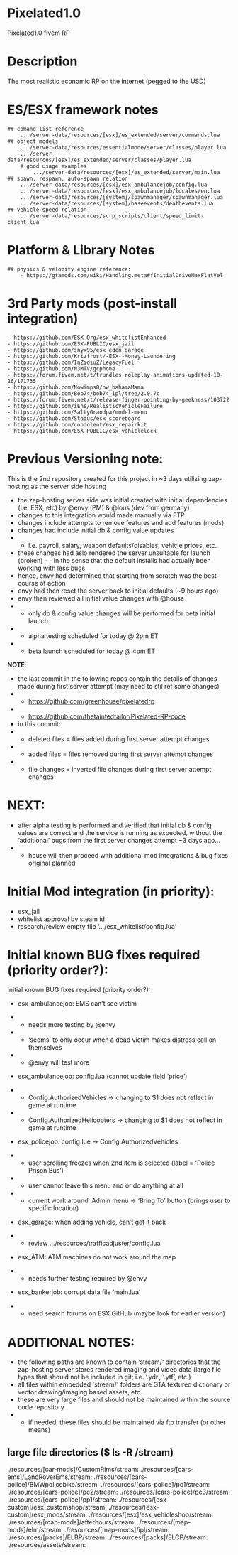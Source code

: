 # Pixelated1.0
Pixelated1.0 fivem RP


# Description
The most realistic economic RP on the internet (pegged to the USD)

# ES/ESX framework notes
    ## comand list reference
        .../server-data/resources/[esx]/es_extended/server/commands.lua
    ## object models
        .../server-data/resources/essentialmode/server/classes/player.lua
        .../server-data/resources/[esx]/es_extended/server/classes/player.lua
        # good usage examples
            .../server-data/resources/[esx]/es_extended/server/main.lua
    ## spawn, respawn, auto-spawn relation
        .../server-data/resources/[esx]/esx_ambulancejob/config.lua
        .../server-data/resources/[esx]/esx_ambulancejob/locales/en.lua
        .../server-data/resources/[system]/spawnmanager/spawnmanager.lua
        .../server-data/resources/[system]/baseevents/deathevents.lua
    ## vehicle speed relation
        .../server-data/resources/scrp_scripts/client/speed_limit-client.lua
        
# Platform & Library Notes
    ## physics & velocity engine reference:
        - https://gtamods.com/wiki/Handling.meta#fInitialDriveMaxFlatVel


# 3rd Party mods (post-install integration)
    - https://github.com/ESX-Org/esx_whitelistEnhanced
    - https://github.com/ESX-PUBLIC/esx_jail
    - https://github.com/snyx95/esx_eden_garage
    - https://github.com/Krizfrost/-ESX--Money-Laundering
    - https://github.com/InZidiuZ/LegacyFuel
    - https://github.com/N3MTV/gcphone
    - https://forum.fivem.net/t/trundles-roleplay-animations-updated-10-26/171735
    - https://github.com/Nowimps8/nw_bahamaMama
    - https://github.com/Bob74/bob74_ipl/tree/2.0.7c
    - https://forum.fivem.net/t/release-finger-pointing-by-geekness/103722
    - https://github.com/iEns/RealisticVehicleFailure
    - https://github.com/SaltyGrandpa/model-menu
    - https://github.com/Stadus/esx_scoreboard
    - https://github.com/condolent/esx_repairkit
    - https://github.com/ESX-PUBLIC/esx_vehiclelock


# Previous Versioning note:
This is the 2nd repository created for this project in ~3 days utilizing zap-hosting as the server side hosting
- the zap-hosting server side was initial created with initial dependencies (i.e. ESX, etc) by @envy (PM) & @lous (dev from germany)
- changes to this integration would made manually via FTP
- changes include attempts to remove features and add features (mods)
- changes had include initial db & config value updates
- - i.e. payroll, salary, weapon defaults/disables, vehicle prices, etc.
- these changes had aslo rendered the server unsuitable for launch (broken) - - in the sense that the default installs had actually been working with less bugs
- hence, envy had determined that starting from scratch was the best course of action
- envy had then reset the server back to initial defaults (~9 hours ago)
- envy then reviewed all initial value changes with @house
- - only db & config value changes will be performed for beta initial launch
- - alpha testing scheduled for today @ 2pm ET
- - beta launch scheduled for today @ 4pm ET

**NOTE**:
- the last commit in the following repos contain the details of changes made during first server attempt (may need to stil ref some changes)
- - https://github.com/greenhouse/pixelatedrp
- - https://github.com/thetaintedtailor/Pixelated-RP-code
- in this commit:
- - deleted files = files added during first server attempt changes
- - added files = files removed during first server attempt changes
- - file changes = inverted file changes during first server attempt changes


# NEXT:
- after alpha testing is performed and verified that initial db & config values are correct and the service is running as expected, without the ‘additional’ bugs from the first server changes attempt ~3 days ago…
- - house will then proceed with additional mod integrations & bug fixes original planned

# Initial Mod integration (in priority):
- esx_jail
- whitelist approval by steam id
- research/review empty file ‘…/esx_whitelist/config.lua’

# Initial known BUG fixes required (priority order?):
Initial known BUG fixes required (priority order?):
- esx_ambulancejob: EMS can’t see victim
- - needs more testing by @envy
- - ‘seems’ to only occur when a dead victim makes distress call on themselves
- - @envy will test more

- esx_ambulancejob: config.lua (cannot update field ‘price’)
- - Config.AuthorizedVehicles -> changing to $1 does not reflect in game at runtime
- - Config.AuthorizedHelicopters -> changing to $1 does not reflect in game at runtime

- esx_policejob: config.lue -> Config.AuthorizedVehicles
- - user scrolling freezes when 2nd item is selected (label = 'Police Prison Bus’)
- - user cannot leave this menu and or do anything at all
- - current work around: Admin menu -> ‘Bring To’ button (brings user to specific location)

- esx_garage: when adding vehicle, can’t get it back
- - review …/resources/trafficadjuster/config.lua

- esx_ATM: ATM machines do not work around the map
- - needs further testing required by @envy

- esx_bankerjob: corrupt data file ‘main.lua’
- - need search forums on ESX GitHub (maybe look for earlier version)


# ADDITIONAL NOTES:
- the following paths are known to contain ‘stream/‘ directories that the zap-hosting server stores rendered imaging and video data (large file types that should not be included in git; i.e. ‘.ydr’, ‘.ytf’, etc.)
- all files within embedded 'stream/' folders are GTA textured dictionary or vector drawing/imaging based assets, etc.
- these are very large files and should not be maintained within the source code repository
- - if needed, these files should be maintained via ftp transfer (or other means)

## large file directories ($ ls -R /stream)
./resources/[car-mods]/CustomRims/stream:
./resources/[cars-ems]/LandRoverEms/stream:
./resources/[cars-police]/BMWpolicebike/stream:
./resources/[cars-police]/pc1/stream:
./resources/[cars-police]/pc2/stream:
./resources/[cars-police]/pc3/stream:
./resources/[cars-police]/pp1/stream:
./resources/[esx-custom]/esx_customshop/stream:
./resources/[esx-custom]/esx_mods/stream:
./resources/[esx]/esx_vehicleshop/stream:
./resources/[map-mods]/afterhours/stream:
./resources/[map-mods]/elm/stream:
./resources/[map-mods]/ipl/stream:
./resources/[packs]/ELBP/stream:
./resources/[packs]/ELCP/stream:
./resources/assets/stream:
